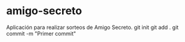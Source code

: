 # amigo-secreto
Aplicación para realizar sorteos de Amigo Secreto.
git init
git add .
git commit -m "Primer commit"
